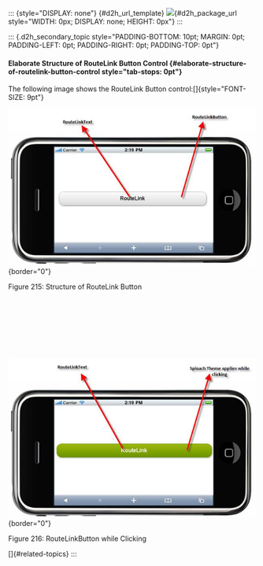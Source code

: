 ::: {style="DISPLAY: none"}
[](ms-xhelp:///?Id=d2h_url_template){#d2h_url_template} ![](!package_url!){#d2h_package_url style="WIDTH: 0px; DISPLAY: none; HEIGHT: 0px"}
:::

::: {.d2h_secondary_topic style="PADDING-BOTTOM: 10pt; MARGIN: 0pt; PADDING-LEFT: 0pt; PADDING-RIGHT: 0pt; PADDING-TOP: 0pt"}
#### Elaborate Structure of RouteLink Button Control {#elaborate-structure-of-routelink-button-control style="tab-stops: 0pt"}

The following image shows the RouteLink Button control:[]{style="FONT-SIZE: 9pt"}

![Description: C:\\Users\\thivyak\\Desktop\\routetext.png](ImagesExt/image103_91.jpg){border="0"}

Figure 215: Structure of RouteLink Button

 

 

 

 

![Description: C:\\Users\\thivyak\\Desktop\\reoutescefg.png](ImagesExt/image103_92.jpg){border="0"}

Figure 216: RouteLinkButton while Clicking

[]{#related-topics}
:::
